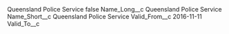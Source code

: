 <?xml version="1.0" encoding="UTF-8"?>
<CustomMetadata xmlns="http://soap.sforce.com/2006/04/metadata" xmlns:xsi="http://www.w3.org/2001/XMLSchema-instance" xmlns:xsd="http://www.w3.org/2001/XMLSchema">
    <label>Queensland Police Service</label>
    <protected>false</protected>
    <values>
        <field>Name_Long__c</field>
        <value xsi:type="xsd:string">Queensland Police Service</value>
    </values>
    <values>
        <field>Name_Short__c</field>
        <value xsi:type="xsd:string">Queensland Police Service</value>
    </values>
    <values>
        <field>Valid_From__c</field>
        <value xsi:type="xsd:date">2016-11-11</value>
    </values>
    <values>
        <field>Valid_To__c</field>
        <value xsi:nil="true"/>
    </values>
</CustomMetadata>
